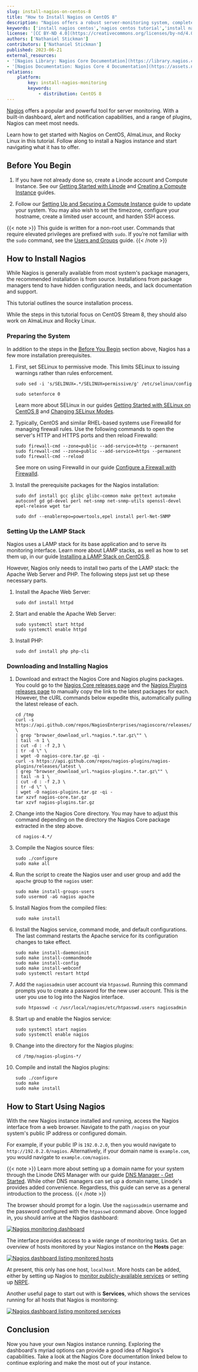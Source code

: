 ```yaml
---
slug: install-nagios-on-centos-8
title: "How to Install Nagios on CentOS 8"
description: "Nagios offers a robust server-monitoring system, complete with built-in interface and alert system. Learn how to install Nagios on your CentOS 8 and similar systems."
keywords: ['install nagios centos','nagios centos tutorial','install nagios on rocky linux']
license: '[CC BY-ND 4.0](https://creativecommons.org/licenses/by-nd/4.0)'
authors: ['Nathaniel Stickman']
contributors: ['Nathaniel Stickman']
published: 2023-06-21
external_resources:
- '[Nagios Library: Nagios Core Documentation](https://library.nagios.com/library/products/nagios-core/documentation/)'
- '[Nagios Documentation: Nagios Core 4 Documentation](https://assets.nagios.com/downloads/nagioscore/docs/nagioscore/4/en/)'
relations:
    platform:
        key: install-nagios-monitoring
        keywords:
            - distribution: CentOS 8
---
```


[Nagios](https://www.nagios.com/products/nagios-core/) offers a popular and powerful tool for server monitoring. With a built-in dashboard, alert and notification capabilities, and a range of plugins, Nagios can meet most needs.

Learn how to get started with Nagios on CentOS, AlmaLinux, and Rocky Linux in this tutorial. Follow along to install a Nagios instance and start navigating what it has to offer.

## Before You Begin

1. If you have not already done so, create a Linode account and Compute Instance. See our [Getting Started with Linode](/docs/products/platform/get-started/) and [Creating a Compute Instance](/docs/products/compute/compute-instances/guides/create/) guides.

1. Follow our [Setting Up and Securing a Compute Instance](/docs/products/compute/compute-instances/guides/set-up-and-secure/) guide to update your system. You may also wish to set the timezone, configure your hostname, create a limited user account, and harden SSH access.

{{< note >}}
This guide is written for a non-root user. Commands that require elevated privileges are prefixed with `sudo`. If you’re not familiar with the `sudo` command, see the [Users and Groups](/docs/guides/linux-users-and-groups/) guide.
{{< /note >}}

## How to Install Nagios

While Nagios is generally available from most system's package managers, the recommended installation is from source. Installations from package managers tend to have hidden configuration needs, and lack documentation and support.

This tutorial outlines the source installation process.

While the steps in this tutorial focus on CentOS Stream 8, they should also work on AlmaLinux and Rocky Linux.

### Preparing the System

In addition to the steps in the [Before You Begin](/docs/guides/install-nagios-on-centos-8/#before-you-begin) section above, Nagios has a few more installation prerequisites.

1.  First, set SELinux to permissive mode. This limits SELinux to issuing warnings rather than rules enforcement.

    ```command
    sudo sed -i 's/SELINUX=.*/SELINUX=permissive/g' /etc/selinux/config
    ```

    ```command
    sudo setenforce 0
    ```

    Learn more about SELinux in our guides [Getting Started with SELinux on CentOS 8](/docs/guides/a-beginners-guide-to-selinux-on-centos-8/) and [Changing SELinux Modes](/docs/guides/how-to-change-selinux-modes/).

1.  Typically, CentOS and similar RHEL-based systems use Firewalld for managing firewall rules. Use the following commands to open the server's HTTP and HTTPS ports and then reload Firewalld:

    ```command
    sudo firewall-cmd --zone=public --add-service=http --permanent
    sudo firewall-cmd --zone=public --add-service=https --permanent
    sudo firewall-cmd --reload
    ```

    See more on using Firewalld in our guide [Configure a Firewall with Firewalld](/docs/guides/introduction-to-firewalld-on-centos/).

1.  Install the prerequisite packages for the Nagios installation:

    ```command
    sudo dnf install gcc glibc glibc-common make gettext automake autoconf gd gd-devel perl net-snmp net-snmp-utils openssl-devel epel-release wget tar
    ```

    ```command
    sudo dnf --enablerepo=powertools,epel install perl-Net-SNMP
    ```

### Setting Up the LAMP Stack

Nagios uses a LAMP stack for its base application and to serve its monitoring interface. Learn more about LAMP stacks, as well as how to set them up, in our guide [Installing a LAMP Stack on CentOS 8](/docs/guides/how-to-install-a-lamp-stack-on-centos-8/).

However, Nagios only needs to install two parts of the LAMP stack: the Apache Web Server and PHP. The following steps just set up these necessary parts.

1.  Install the Apache Web Server:

    ```command
    sudo dnf install httpd
    ```

1.  Start and enable the Apache Web Server:

    ```command
    sudo systemctl start httpd
    sudo systemctl enable httpd
    ```

1.  Install PHP:

    ```command
    sudo dnf install php php-cli
    ```

### Downloading and Installing Nagios

1.  Download and extract the Nagios Core and Nagios plugins packages. You could go to the [Nagios Core releases page](https://github.com/NagiosEnterprises/nagioscore/releases/latest) and the [Nagios Plugins releases page](https://github.com/nagios-plugins/nagios-plugins/releases/latest) to manually copy the link to the latest packages for each. However, the cURL commands below expedite this, automatically pulling the latest release of each.

    ```command
    cd /tmp
    curl -s https://api.github.com/repos/NagiosEnterprises/nagioscore/releases/latest \
    | grep "browser_download_url.*nagios.*.tar.gz\"" \
    | tail -n 1 \
    | cut -d : -f 2,3 \
    | tr -d \" \
    | wget -O nagios-core.tar.gz -qi -
    curl -s https://api.github.com/repos/nagios-plugins/nagios-plugins/releases/latest \
    | grep "browser_download_url.*nagios-plugins.*.tar.gz\"" \
    | tail -n 1 \
    | cut -d : -f 2,3 \
    | tr -d \" \
    | wget -O nagios-plugins.tar.gz -qi -
    tar xzvf nagios-core.tar.gz
    tar xzvf nagios-plugins.tar.gz
    ```

1.  Change into the Nagios Core directory. You may have to adjust this command depending on the directory the Nagios Core package extracted in the step above.

    ```command
    cd nagios-4.*/
    ```

1.  Compile the Nagios source files:

    ```command
    sudo ./configure
    sudo make all
    ```

1.  Run the script to create the Nagios user and user group and add the `apache` group to the `nagios` user:

    ```command
    sudo make install-groups-users
    sudo usermod -aG nagios apache
    ```

1.  Install Nagios from the compiled files:

    ```command
    sudo make install
    ```

1.  Install the Nagios service, command mode, and default configurations. The last command restarts the Apache service for its configuration changes to take effect.

    ```command
    sudo make install-daemoninit
    sudo make install-commandmode
    sudo make install-config
    sudo make install-webconf
    sudo systemctl restart httpd
    ```

1.  Add the `nagiosadmin` user account via `htpasswd`. Running this command prompts you to create a password for the new user account. This is the user you use to log into the Nagios interface.

    ```command
    sudo htpasswd -c /usr/local/nagios/etc/htpasswd.users nagiosadmin
    ```

1.  Start up and enable the Nagios service:

    ```command
    sudo systemctl start nagios
    sudo systemctl enable nagios
    ```

1.  Change into the directory for the Nagios plugins:

    ```command
    cd /tmp/nagios-plugins-*/
    ```

1.  Compile and install the Nagios plugins:

    ```command
    sudo ./configure
    sudo make
    sudo make install
    ```

## How to Start Using Nagios

With the new Nagios instance installed and running, access the Nagios interface from a web browser. Navigate to the path `/nagios` on your system's public IP address or configured domain.

For example, if your public IP is `192.0.2.0`, then you would navigate to `http://192.0.2.0/nagios`. Alternatively, if your domain name is `example.com`, you would navigate to `example.com/nagios`.

{{< note >}}
Learn more about setting up a domain name for your system through the Linode DNS Manager with our guide [DNS Manager - Get Started](/docs/products/networking/dns-manager/get-started/). While other DNS managers can set up a domain name, Linode's provides added convenience. Regardless, this guide can serve as a general introduction to the process.
{{< /note >}}

The browser should prompt for a login. Use the `nagiosadmin` username and the password configured with the `htpasswd` command above. Once logged in, you should arrive at the Nagios dashboard:

[![Nagios monitoring dashboard](nagios-dashboard_small.png)](nagios-dashboard.png)

The interface provides access to a wide range of monitoring tasks. Get an overview of hosts monitored by your Nagios instance on the **Hosts** page:

[![Nagios dashboard listing monitored hosts](nagios-hosts_small.png)](nagios-hosts.png)

At present, this only has one host, `localhost`. More hosts can be added, either by setting up Nagios to [monitor publicly-available services](https://assets.nagios.com/downloads/nagioscore/docs/nagioscore/4/en/monitoring-publicservices.html) or setting up [NRPE](https://assets.nagios.com/downloads/nagioscore/docs/nagioscore/4/en/monitoring-linux.html).

Another useful page to start out with is **Services**, which shows the services running for all hosts that Nagios is monitoring:

[![Nagios dashboard listing monitored services](nagios-services_small.png)](nagios-services.png)

## Conclusion

Now you have your own Nagios instance running. Exploring the dashboard's myriad options can provide a good idea of Nagios's capabilities. Take a look at the Nagios Core documentation linked below to continue exploring and make the most out of your instance.